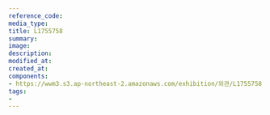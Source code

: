 ```yaml
---
reference_code:
media_type:
title: L1755758
summary:
image:
description:
modified_at:
created_at:
components:
- https://wwm3.s3.ap-northeast-2.amazonaws.com/exhibition/외관/L1755758.jpg
tags:
-
---
```

